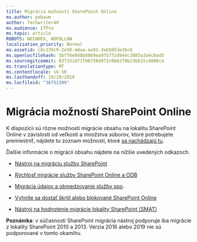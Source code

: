 ```yaml
---
title: Migrácia možností SharePoint Online
ms.author: pebaum
author: Techwriter40
ms.audience: ITPro
ms.topic: article
ROBOTS: NOINDEX, NOFOLLOW
localization_priority: Normal
ms.assetid: c8c339c9-2e50-4daa-aa91-3eb5053e2bc6
ms.openlocfilehash: 5bff8e0d8b0869ea975772d944c3885a3a4cbad5
ms.sourcegitcommit: 037331d71f06750d972c0b6278b23bb15c4806ca
ms.translationtype: MT
ms.contentlocale: sk-SK
ms.lasthandoff: 10/18/2019
ms.locfileid: "36751399"
---
```

# <a name="migrate-options-to-sharepoint-online"></a>Migrácia možností SharePoint Online

K dispozícii sú rôzne možnosti migrácie obsahu na lokalitu SharePoint Online v závislosti od veľkosti a množstva súborov, ktoré potrebujete premiestniť, nájdete tu zoznam možností, ktoré [sa nachádzajú tu](https://docs.microsoft.com/sharepointmigration/migrate-to-sharepoint-online).

Ďalšie informácie o migrácii obsahu nájdete na nižšie uvedených odkazoch.

- [Nástroj na migráciu služby SharePoint](https://docs.microsoft.com/sharepointmigration/introducing-the-sharepoint-migration-tool)

- [Rýchlosť migrácie služby SharePoint Online a ODB](https://docs.microsoft.com/sharepointmigration/sharepoint-online-and-onedrive-migration-speed)

- [Migrácia údajov a obmedzovanie služby spo](https://blogs.technet.microsoft.com/sposupport/2017/08/12/data-migration-and-spo-service-throttling/).


- [Vyhnite sa dostať škrtil alebo blokované SharePoint Online](https://docs.microsoft.com/sharepoint/dev/general-development/how-to-avoid-getting-throttled-or-blocked-in-sharepoint-online)

- [Nástroj na hodnotenie migrácie lokality SharePoint (SMAT)](https://www.microsoft.com/download/details.aspx?id=53598&amp;751be11f-ede8-5a0c-058c-2ee190a24fa6=True)

**Poznámka**: v súčasnosti SharePoint migrácia nástroj podporuje iba migrácie z lokality SharePoint 2010 a 2013. Verzia 2016 alebo 2019 nie sú podporované v tomto okamihu.
